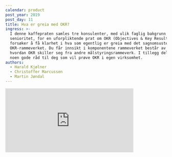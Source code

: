 ```yaml
---
calendar: product
post_year: 2019
post_day: 11
title: Hva er greia med OKR?
ingress: >-
  I denne kaffepraten samles tre konsulenter, med ulik faglig bakgrunn og
  senioritet, for en uforpliktende prat om OKR (Objectives & Key Results). Vi
  forsøker å få klarhet i hva som egentlig er greia med det sagnomsuste
  OKR-rammeverket. Du får innsikt i komponentene rammeverket består av og
  hvordan OKR skiller seg fra andre målstyringsrammeverk. I tillegg deler vi
  noen gode råd til deg som vil prøve OKR i egen virksomhet.
authors:
  - Harald Kjølner
  - Christoffer Marcussen
  - Martin Jøndal
---
```


<iframe src="https://anchor.fm/kaffeprathosbekk/embed/episodes/--e93kvs" height="200px" width="400px" frameborder="0" scrolling="no"></iframe>

